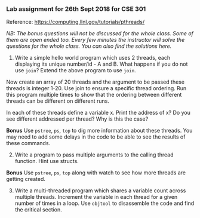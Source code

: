 ### Lab assignment for 26th Sept 2018 for CSE 301

Reference: https://computing.llnl.gov/tutorials/pthreads/

*NB: The bonus questions will not be discussed for the whole class. Some of them are open ended too. Every few minutes the instructor will solve the questions for the whole class. You can also find the solutions here.*

1. Write a simple hello world program which uses 2 threads, each displaying its unique number/id - A and B. What happens if you do not use `join`? Extend the above program to use `join`.

Now create an array of 20 threads and the argument to be passed these threads is integer 1-20.
Use join to ensure a specific thread ordering. Run this program multiple times to show that the ordering between different threads can be different on different runs. 
 
In each of these threads define a variable x. Print the address of x? Do you see different addressed per thread? Why is this the case?

**Bonus** Use `pstree`, `ps`, `top` to dig more information about these threads. You may need to add some delays in the code to be able to see the results of these commands.

2. Write a program to pass multiple arguments to the calling thread function. Hint use structs.

**Bonus** Use `pstree`, `ps`, `top` along with watch to see how more threads are getting created.

3. Write a multi-threaded program which shares a variable count across multiple threads. Increment the variable in each thread for a given number of times in a loop. Use `objtool` to disassemble the code and find the critical section.

